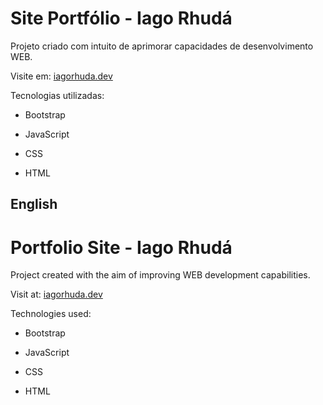 # Site Portfólio - Iago Rhudá

<body>
    <p>Projeto criado com intuito de aprimorar capacidades de desenvolvimento WEB.</p>
    <p>Visite em: <a href="https://iagorhuda.dev" target="_blank">iagorhuda.dev</a></p>
    <p>Tecnologias utilizadas:</p>
<ul>
    <li>
        <p>Bootstrap</p>
    </li>
    <li>
        <p>JavaScript</p>
    </li>
    <li>
        <p>CSS</p>
    </li>
    <li>
        <p>HTML</p>
    </li>
</ul>
</body>

<h2>English</h2>

# Portfolio Site - Iago Rhudá

<body>
    <p>Project created with the aim of improving WEB development capabilities.</p>
    <p>Visit at: <a href="https://iagorhuda.dev" target="_blank">iagorhuda.dev</a></p>
    <p>Technologies used:</p>
<ul>
    <li>
        <p>Bootstrap</p>
    </li>
    <li>
        <p>JavaScript</p>
    </li>
    <li>
        <p>CSS</p>
    </li>
    <li>
        <p>HTML</p>
    </li>
</ul>
</body>
